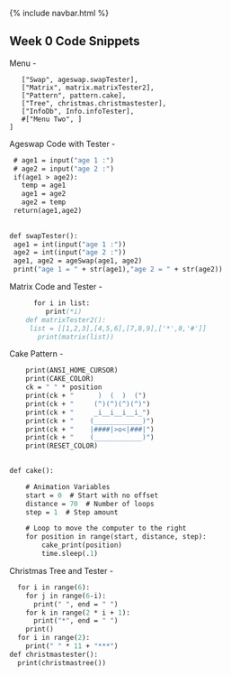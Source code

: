 {% include navbar.html %}


## Week 0 Code Snippets
Menu -
 ``` main_menu = [
    ["Swap", ageswap.swapTester],
    ["Matrix", matrix.matrixTester2],
    ["Pattern", pattern.cake],
    ["Tree", christmas.christmastester],
    ["InfoDb", Info.infoTester],
    #["Menu Two", ]
]
 ``` 

Ageswap Code with Tester -
 ``` def ageSwap(age1,age2):
  # age1 = input("age 1 :")
  # age2 = input("age 2 :")
  if(age1 > age2):
    temp = age1
    age1 = age2
    age2 = temp
  return(age1,age2)
    
    
def swapTester():
  age1 = int(input("age 1 :"))
  age2 = int(input("age 2 :"))
  age1, age2 = ageSwap(age1, age2)
  print("age 1 = " + str(age1),"age 2 = " + str(age2))
  ```


Matrix Code and Tester -
``` def matrix(list):
      for i in list:
         print(*i) 
    def matrixTester2():
     list = [[1,2,3],[4,5,6],[7,8,9],['*',0,'#']]
       print(matrix(list))    
 ```

Cake Pattern -
```def cake_print(position):
    print(ANSI_HOME_CURSOR)
    print(CAKE_COLOR)
    ck = " " * position
    print(ck + "      )  (  )  (")
    print(ck + "     (^)(^)(^)(^)")
    print(ck + "     _i__i__i__i_")
    print(ck + "    (____________)")
    print(ck + "    |####|>o<|###|")
    print(ck + "    (____________)")
    print(RESET_COLOR)

  
def cake():

    # Animation Variables
    start = 0  # Start with no offset
    distance = 70  # Number of loops
    step = 1  # Step amount

    # Loop to move the computer to the right
    for position in range(start, distance, step):
        cake_print(position)  
        time.sleep(.1)
```


Christmas Tree and Tester -
``` def christmastree():
  for i in range(6):
    for j in range(6-i):
      print(" ", end = " ")
    for k in range(2 * i + 1):
      print("*", end = " ")
    print()
  for i in range(2):
    print(" " * 11 + "***")
def christmastester():
  print(christmastree())
 ```
